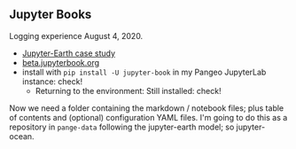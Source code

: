 ## Jupyter Books

Logging experience August 4, 2020. 

- [Jupyter-Earth case study](https://github.com/pangeo-data/jupyter-earth#build-the-documentation) 
- [beta.jupyterbook.org](https://beta.jupyterbook.org/start/overview.html)
- install with `pip install -U jupyter-book` in my Pangeo JupyterLab instance: check!
  - Returning to the environment: Still installed: check!
  
Now we need a folder containing the markdown / notebook files; plus table of contents and (optional) configuration YAML files. 
I'm going to do this as a repository in `pange-data` following the jupyter-earth model; so jupyter-ocean.
  

